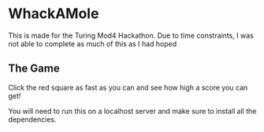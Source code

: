 # WhackAMole

This is made for the Turing Mod4 Hackathon. Due to time constraints, I was not able to complete as much of this as I had hoped

## The Game

Click the red square as fast as you can and see how high a score you can get!

You will need to run this on a localhost server and make sure to install all the dependencies.
